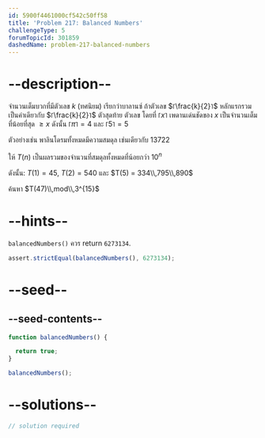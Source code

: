 ```yaml
---
id: 5900f4461000cf542c50ff58
title: 'Problem 217: Balanced Numbers'
challengeType: 5
forumTopicId: 301859
dashedName: problem-217-balanced-numbers
---
```


# --description--

จำนวนเต็มบวกที่มีตัวเลข $k$ (ทศนิยม) เรียกว่าบาลานซ์ ถ้าตัวเลข $⌈\frac{k}{2}⌉$ หลักแรกรวมเป็นค่าเดียวกับ $⌈\frac{k}{2}⌉$ ตัวสุดท้าย ตัวเลข โดยที่ $⌈x⌉$ เพดานเด่นชัดของ $x$ เป็นจำนวนเต็มที่น้อยที่สุด $≥ x$ ดังนั้น $⌈π⌉ = 4$ และ $⌈5⌉ = 5$

ตัวอย่างเช่น พาลินโดรมทั้งหมดมีความสมดุล เช่นเดียวกับ 13722

ให้ $T(n)$ เป็นผลรวมของจำนวนที่สมดุลทั้งหมดที่น้อยกว่า $10^n$

ดังนั้น: $T(1) = 45$, $T(2) = 540$ และ $T(5) = 334\\,795\\,890$

ค้นหา $T(47)\\,mod\\,3^{15}$

# --hints--

`balancedNumbers()` ควร return `6273134`.

```js
assert.strictEqual(balancedNumbers(), 6273134);
```

# --seed--

## --seed-contents--

```js
function balancedNumbers() {

  return true;
}

balancedNumbers();
```

# --solutions--

```js
// solution required
```
